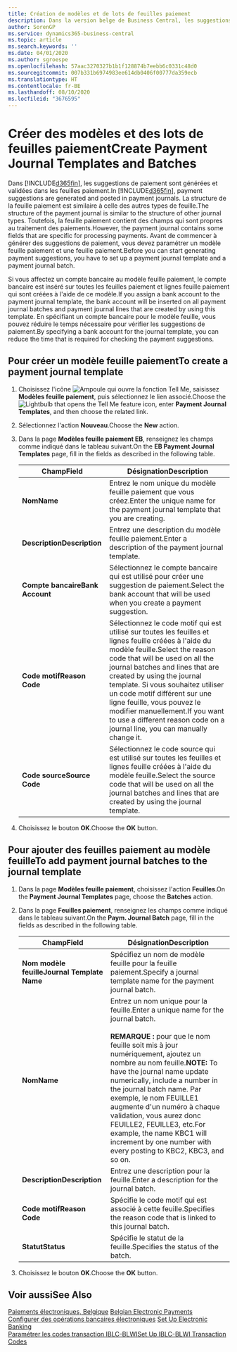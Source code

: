 ```yaml
---
title: Création de modèles et de lots de feuilles paiement
description: Dans la version belge de Business Central, les suggestions de paiement sont générées et validées dans les feuilles paiement. La structure de la feuille paiement est similaire à celle des autres types de feuille.
author: SorenGP
ms.service: dynamics365-business-central
ms.topic: article
ms.search.keywords: ''
ms.date: 04/01/2020
ms.author: sgroespe
ms.openlocfilehash: 57aac3270327b1b1f128874b7eebb6c0331c48d0
ms.sourcegitcommit: 007b331b6974983ee614db0406f00777da359ecb
ms.translationtype: HT
ms.contentlocale: fr-BE
ms.lasthandoff: 08/10/2020
ms.locfileid: "3676595"
---
```

# <a name="create-payment-journal-templates-and-batches"></a><span data-ttu-id="5996e-104">Créer des modèles et des lots de feuilles paiement</span><span class="sxs-lookup"><span data-stu-id="5996e-104">Create Payment Journal Templates and Batches</span></span>
<span data-ttu-id="5996e-105">Dans [!INCLUDE[d365fin](../../includes/d365fin_md.md)], les suggestions de paiement sont générées et validées dans les feuilles paiement.</span><span class="sxs-lookup"><span data-stu-id="5996e-105">In [!INCLUDE[d365fin](../../includes/d365fin_md.md)], payment suggestions are generated and posted in payment journals.</span></span> <span data-ttu-id="5996e-106">La structure de la feuille paiement est similaire à celle des autres types de feuille.</span><span class="sxs-lookup"><span data-stu-id="5996e-106">The structure of the payment journal is similar to the structure of other journal types.</span></span> <span data-ttu-id="5996e-107">Toutefois, la feuille paiement contient des champs qui sont propres au traitement des paiements.</span><span class="sxs-lookup"><span data-stu-id="5996e-107">However, the payment journal contains some fields that are specific for processing payments.</span></span> <span data-ttu-id="5996e-108">Avant de commencer à générer des suggestions de paiement, vous devez paramétrer un modèle feuille paiement et une feuille paiement.</span><span class="sxs-lookup"><span data-stu-id="5996e-108">Before you can start generating payment suggestions, you have to set up a payment journal template and a payment journal batch.</span></span>  

<span data-ttu-id="5996e-109">Si vous affectez un compte bancaire au modèle feuille paiement, le compte bancaire est inséré sur toutes les feuilles paiement et lignes feuille paiement qui sont créées à l'aide de ce modèle.</span><span class="sxs-lookup"><span data-stu-id="5996e-109">If you assign a bank account to the payment journal template, the bank account will be inserted on all payment journal batches and payment journal lines that are created by using this template.</span></span> <span data-ttu-id="5996e-110">En spécifiant un compte bancaire pour le modèle feuille, vous pouvez réduire le temps nécessaire pour vérifier les suggestions de paiement.</span><span class="sxs-lookup"><span data-stu-id="5996e-110">By specifying a bank account for the journal template, you can reduce the time that is required for checking the payment suggestions.</span></span>  

## <a name="to-create-a-payment-journal-template"></a><span data-ttu-id="5996e-111">Pour créer un modèle feuille paiement</span><span class="sxs-lookup"><span data-stu-id="5996e-111">To create a payment journal template</span></span>  

1.  <span data-ttu-id="5996e-112">Choisissez l'icône ![Ampoule qui ouvre la fonction Tell Me](../../media/ui-search/search_small.png "Dites-moi ce que vous voulez faire"), saisissez **Modèles feuille paiement**, puis sélectionnez le lien associé.</span><span class="sxs-lookup"><span data-stu-id="5996e-112">Choose the ![Lightbulb that opens the Tell Me feature](../../media/ui-search/search_small.png "Tell me what you want to do") icon, enter **Payment Journal Templates**, and then choose the related link.</span></span>  
2.  <span data-ttu-id="5996e-113">Sélectionnez l'action **Nouveau**.</span><span class="sxs-lookup"><span data-stu-id="5996e-113">Choose the **New** action.</span></span>  
3.  <span data-ttu-id="5996e-114">Dans la page **Modèles feuille paiement EB**, renseignez les champs comme indiqué dans le tableau suivant.</span><span class="sxs-lookup"><span data-stu-id="5996e-114">On the **EB Payment Journal Templates** page, fill in the fields as described in the following table.</span></span>  

    |<span data-ttu-id="5996e-115">Champ</span><span class="sxs-lookup"><span data-stu-id="5996e-115">Field</span></span>|<span data-ttu-id="5996e-116">Désignation</span><span class="sxs-lookup"><span data-stu-id="5996e-116">Description</span></span>|  
    |---------------------------------|---------------------------------------|  
    |<span data-ttu-id="5996e-117">**Nom**</span><span class="sxs-lookup"><span data-stu-id="5996e-117">**Name**</span></span>|<span data-ttu-id="5996e-118">Entrez le nom unique du modèle feuille paiement que vous créez.</span><span class="sxs-lookup"><span data-stu-id="5996e-118">Enter the unique name for the payment journal template that you are creating.</span></span>|  
    |<span data-ttu-id="5996e-119">**Description**</span><span class="sxs-lookup"><span data-stu-id="5996e-119">**Description**</span></span>|<span data-ttu-id="5996e-120">Entrez une description du modèle feuille paiement.</span><span class="sxs-lookup"><span data-stu-id="5996e-120">Enter a description of the payment journal template.</span></span>|  
    |<span data-ttu-id="5996e-121">**Compte bancaire**</span><span class="sxs-lookup"><span data-stu-id="5996e-121">**Bank Account**</span></span>|<span data-ttu-id="5996e-122">Sélectionnez le compte bancaire qui est utilisé pour créer une suggestion de paiement.</span><span class="sxs-lookup"><span data-stu-id="5996e-122">Select the bank account that will be used when you create a payment suggestion.</span></span>|  
    |<span data-ttu-id="5996e-123">**Code motif**</span><span class="sxs-lookup"><span data-stu-id="5996e-123">**Reason Code**</span></span>|<span data-ttu-id="5996e-124">Sélectionnez le code motif qui est utilisé sur toutes les feuilles et lignes feuille créées à l'aide du modèle feuille.</span><span class="sxs-lookup"><span data-stu-id="5996e-124">Select the reason code that will be used on all the journal batches and lines that are created by using the journal template.</span></span> <span data-ttu-id="5996e-125">Si vous souhaitez utiliser un code motif différent sur une ligne feuille, vous pouvez le modifier manuellement.</span><span class="sxs-lookup"><span data-stu-id="5996e-125">If you want to use a different reason code on a journal line, you can manually change it.</span></span>|  
    |<span data-ttu-id="5996e-126">**Code source**</span><span class="sxs-lookup"><span data-stu-id="5996e-126">**Source Code**</span></span>|<span data-ttu-id="5996e-127">Sélectionnez le code source qui est utilisé sur toutes les feuilles et lignes feuille créées à l'aide du modèle feuille.</span><span class="sxs-lookup"><span data-stu-id="5996e-127">Select the source code that will be used on all the journal batches and lines that are created by using the journal template.</span></span>|  

4.  <span data-ttu-id="5996e-128">Choisissez le bouton **OK**.</span><span class="sxs-lookup"><span data-stu-id="5996e-128">Choose the **OK** button.</span></span>  

## <a name="to-add-payment-journal-batches-to-the-journal-template"></a><span data-ttu-id="5996e-129">Pour ajouter des feuilles paiement au modèle feuille</span><span class="sxs-lookup"><span data-stu-id="5996e-129">To add payment journal batches to the journal template</span></span>  

1.  <span data-ttu-id="5996e-130">Dans la page **Modèles feuille paiement**, choisissez l'action **Feuilles**.</span><span class="sxs-lookup"><span data-stu-id="5996e-130">On the **Payment Journal Templates** page, choose the **Batches** action.</span></span>  
2.  <span data-ttu-id="5996e-131">Dans la page **Feuilles paiement**, renseignez les champs comme indiqué dans le tableau suivant.</span><span class="sxs-lookup"><span data-stu-id="5996e-131">On the **Paym. Journal Batch** page, fill in the fields as described in the following table.</span></span>  

    |<span data-ttu-id="5996e-132">Champ</span><span class="sxs-lookup"><span data-stu-id="5996e-132">Field</span></span>|<span data-ttu-id="5996e-133">Désignation</span><span class="sxs-lookup"><span data-stu-id="5996e-133">Description</span></span>|  
    |---------------------------------|---------------------------------------|  
    |<span data-ttu-id="5996e-134">**Nom modèle feuille**</span><span class="sxs-lookup"><span data-stu-id="5996e-134">**Journal Template Name**</span></span>|<span data-ttu-id="5996e-135">Spécifiez un nom de modèle feuille pour la feuille paiement.</span><span class="sxs-lookup"><span data-stu-id="5996e-135">Specify a journal template name for the payment journal batch.</span></span>|  
    |<span data-ttu-id="5996e-136">**Nom**</span><span class="sxs-lookup"><span data-stu-id="5996e-136">**Name**</span></span>|<span data-ttu-id="5996e-137">Entrez un nom unique pour la feuille.</span><span class="sxs-lookup"><span data-stu-id="5996e-137">Enter a unique name for the journal batch.</span></span><br /><br /> <span data-ttu-id="5996e-138">**REMARQUE :** pour que le nom feuille soit mis à jour numériquement, ajoutez un nombre au nom feuille.</span><span class="sxs-lookup"><span data-stu-id="5996e-138">**NOTE:** To have the journal name update numerically, include a number in the journal batch name.</span></span> <span data-ttu-id="5996e-139">Par exemple, le nom FEUILLE1 augmente d'un numéro à chaque validation, vous aurez donc FEUILLE2, FEUILLE3, etc.</span><span class="sxs-lookup"><span data-stu-id="5996e-139">For example, the name KBC1 will increment by one number with every posting to KBC2, KBC3, and so on.</span></span>|  
    |<span data-ttu-id="5996e-140">**Description**</span><span class="sxs-lookup"><span data-stu-id="5996e-140">**Description**</span></span>|<span data-ttu-id="5996e-141">Entrez une description pour la feuille.</span><span class="sxs-lookup"><span data-stu-id="5996e-141">Enter a description for the journal batch.</span></span>|  
    |<span data-ttu-id="5996e-142">**Code motif**</span><span class="sxs-lookup"><span data-stu-id="5996e-142">**Reason Code**</span></span>|<span data-ttu-id="5996e-143">Spécifie le code motif qui est associé à cette feuille.</span><span class="sxs-lookup"><span data-stu-id="5996e-143">Specifies the reason code that is linked to this journal batch.</span></span>|  
    |<span data-ttu-id="5996e-144">**Statut**</span><span class="sxs-lookup"><span data-stu-id="5996e-144">**Status**</span></span>|<span data-ttu-id="5996e-145">Spécifie le statut de la feuille.</span><span class="sxs-lookup"><span data-stu-id="5996e-145">Specifies the status of the batch.</span></span>|  

3.  <span data-ttu-id="5996e-146">Choisissez le bouton **OK**.</span><span class="sxs-lookup"><span data-stu-id="5996e-146">Choose the **OK** button.</span></span>  

## <a name="see-also"></a><span data-ttu-id="5996e-147">Voir aussi</span><span class="sxs-lookup"><span data-stu-id="5996e-147">See Also</span></span>  
 <span data-ttu-id="5996e-148">[Paiements électroniques, Belgique](belgian-electronic-payments.md) </span><span class="sxs-lookup"><span data-stu-id="5996e-148">[Belgian Electronic Payments](belgian-electronic-payments.md) </span></span>  
 <span data-ttu-id="5996e-149">[Configurer des opérations bancaires électroniques](how-to-set-up-electronic-banking.md) </span><span class="sxs-lookup"><span data-stu-id="5996e-149">[Set Up Electronic Banking](how-to-set-up-electronic-banking.md) </span></span>  
 [<span data-ttu-id="5996e-150">Paramétrer les codes transaction IBLC-BLWI</span><span class="sxs-lookup"><span data-stu-id="5996e-150">Set Up IBLC-BLWI Transaction Codes</span></span>](how-to-set-up-iblc-blwi-transaction-codes.md)
